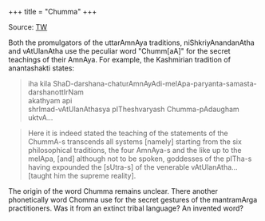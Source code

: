 +++
title = "Chumma"
+++

Source: [TW](https://x.com/blog_supplement/status/1886673447658365360)

Both the promulgators of the uttarAmnAya traditions, niShkriyAnandanAtha and vAtUlanAtha use the peculiar word "Chumm[aA]" for the secret teachings of their AmnAya. For example, the Kashmirian tradition of anantashakti states:

> iha kila ShaD-darshana-chaturAmnAyAdi-melApa-paryanta-samasta-darshanottIrNam  
> akathyam api  
> shrImad-vAtUlanAthasya pITheshvaryash Chumma-pAdaugham uktvA...

> Here it is indeed stated the teaching of the statements of the ChummA-s transcends all systems [namely] starting from the six philosophical traditions, the four AmnAya-s and the like up to the melApa, [and] although not to be spoken, goddesses of the pITha-s having expounded the [sUtra-s] of the venerable vAtUlanAtha...[taught him the supreme reality].

The origin of the word Chumma remains unclear. There another phonetically word Chomma use for the secret gestures of the mantramArga practitioners. Was it from an extinct tribal language? An invented word?